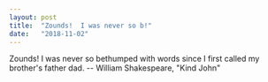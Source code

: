 ```yaml
---
layout: post
title:  "Zounds!  I was never so b!"
date:   "2018-11-02"
---
```

Zounds!  I was never so bethumped with words
since I first called my brother's father dad.
		-- William Shakespeare, "Kind John"

